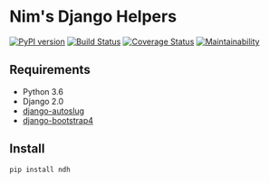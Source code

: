 # Nim's Django Helpers
[![PyPI version](https://badge.fury.io/py/ndh.svg)](https://badge.fury.io/py/ndh)
[![Build Status](https://travis-ci.org/nim65s/ndh.svg?branch=master)](https://travis-ci.org/nim65s/ndh)
[![Coverage Status](https://coveralls.io/repos/github/nim65s/ndh/badge.svg?branch=master)](https://coveralls.io/github/nim65s/ndh?branch=master)
[![Maintainability](https://api.codeclimate.com/v1/badges/6737a84239590ddc0d1e/maintainability)](https://codeclimate.com/github/nim65s/ndh/maintainability)

## Requirements

- Python 3.6
- Django 2.0
- [django-autoslug](https://github.com/iplweb/django-autoslug-iplweb)
- [django-bootstrap4](https://github.com/zostera/django-bootstrap4)

## Install

`pip install ndh`
